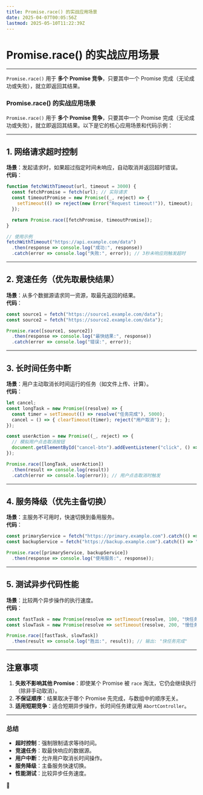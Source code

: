 ```yaml
---
title: Promise.race() 的实战应用场景
date: 2025-04-07T00:05:56Z
lastmod: 2025-05-10T11:22:39Z
---
```


# Promise.race() 的实战应用场景

---

​`Promise.race()`​ 用于 **多个 Promise 竞争**，只要其中一个 Promise 完成（无论成功或失败），就立即返回其结果。

### **Promise.race() 的实战应用场景**

​`Promise.race()`​ 用于 **多个 Promise 竞争**，只要其中一个 Promise 完成（无论成功或失败），就立即返回其结果。以下是它的核心应用场景和代码示例：

---

## **1. 网络请求超时控制**

**场景**：发起请求时，如果超过指定时间未响应，自动取消并返回超时错误。  
**代码**：

```javascript
function fetchWithTimeout(url, timeout = 3000) {
  const fetchPromise = fetch(url); // 实际请求
  const timeoutPromise = new Promise((_, reject) => {
    setTimeout(() => reject(new Error("Request timeout!")), timeout);
  });

  return Promise.race([fetchPromise, timeoutPromise]);
}

// 使用示例
fetchWithTimeout("https://api.example.com/data")
  .then(response => console.log("成功:", response))
  .catch(error => console.log("失败:", error)); // 3秒未响应则触发超时
```

---

## **2. 竞速任务（优先取最快结果）**

**场景**：从多个数据源请求同一资源，取最先返回的结果。  
**代码**：

```javascript
const source1 = fetch("https://source1.example.com/data");
const source2 = fetch("https://source2.example.com/data");

Promise.race([source1, source2])
  .then(response => console.log("最快结果:", response))
  .catch(error => console.log("错误:", error));
```

---

## **3. 长时间任务中断**

**场景**：用户主动取消长时间运行的任务（如文件上传、计算）。  
**代码**：

```javascript
let cancel;
const longTask = new Promise((resolve) => {
  const timer = setTimeout(() => resolve("任务完成"), 5000);
  cancel = () => { clearTimeout(timer); reject("用户取消"); };
});

const userAction = new Promise((_, reject) => {
  // 模拟用户点击取消按钮
  document.getElementById("cancel-btn").addEventListener("click", () => reject("用户取消"));
});

Promise.race([longTask, userAction])
  .then(result => console.log(result))
  .catch(error => console.log(error)); // 用户点击取消时触发
```

---

## **4. 服务降级（优先主备切换）**

**场景**：主服务不可用时，快速切换到备用服务。  
**代码**：

```javascript
const primaryService = fetch("https://primary.example.com").catch(() => "主服务失败");
const backupService = fetch("https://backup.example.com").catch(() => "备用服务失败");

Promise.race([primaryService, backupService])
  .then(response => console.log("使用服务:", response));
```

---

## **5. 测试异步代码性能**

**场景**：比较两个异步操作的执行速度。  
**代码**：

```javascript
const fastTask = new Promise(resolve => setTimeout(resolve, 100, "快任务完成"));
const slowTask = new Promise(resolve => setTimeout(resolve, 200, "慢任务完成"));

Promise.race([fastTask, slowTask])
  .then(result => console.log("胜出:", result)); // 输出: "快任务完成"
```

---

## **注意事项**

1. **失败不影响其他 Promise**：即使某个 Promise 被 `race`​ 淘汰，它仍会继续执行（除非手动取消）。
2. **不保证顺序**：结果取决于哪个 Promise 先完成，与数组中的顺序无关。
3. **适用短期竞争**：适合短期异步操作，长时间任务建议用 `AbortController`​。

---

### **总结**

* **超时控制**：强制限制请求等待时间。
* **竞速任务**：取最快响应的数据源。
* **用户中断**：允许用户取消长时间操作。
* **服务降级**：主备服务快速切换。
* **性能测试**：比较异步任务速度。

 🚀

‍
